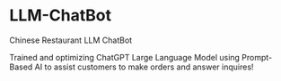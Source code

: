 # LLM-ChatBot
Chinese Restaurant LLM ChatBot

Trained and optimizing ChatGPT Large Language Model using Prompt-Based AI to assist customers to make orders and answer inquires!
